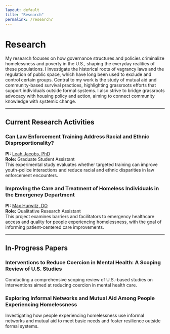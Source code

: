 ```yaml
---
layout: default
title: "Research"
permalink: /research/
---
```

# Research

My research focuses on how governance structures and policies criminalize homelessness and poverty in the U.S., shaping the everyday realities of these populations. I investigate the historical roots of vagrancy laws and the regulation of public space, which have long been used to exclude and control certain groups. Central to my work is the study of mutual aid and community-based survival practices, highlighting grassroots efforts that support individuals outside formal systems. I also strive to bridge grassroots advocacy with housing policy and action, aiming to connect community knowledge with systemic change.

---

## Current Research Activities

### Can Law Enforcement Training Address Racial and Ethnic Disproportionality?  
**PI:** [Leah Jacobs, PhD](https://www.socialwork.pitt.edu/people/leah-jacobs)  
**Role:** Graduate Student Assistant  
This experimental study evaluates whether targeted training can improve youth-police interactions and reduce racial and ethnic disparities in law enforcement encounters.

### Improving the Care and Treatment of Homeless Individuals in the Emergency Department  
**PI:** [Max Hurwitz, DO](https://www.rehabmedicine.pitt.edu/people/ant-103)  
**Role:** Qualitative Research Assistant  
This project examines barriers and facilitators to emergency healthcare access and quality for people experiencing homelessness, with the goal of informing patient-centered care improvements.

---

## In-Progress Papers

### Interventions to Reduce Coercion in Mental Health: A Scoping Review of U.S. Studies  
Conducting a comprehensive scoping review of U.S.-based studies on interventions aimed at reducing coercion in mental health care.

### Exploring Informal Networks and Mutual Aid Among People Experiencing Homelessness  
Investigating how people experiencing homelessness use informal networks and mutual aid to meet basic needs and foster resilience outside formal systems.
